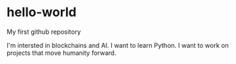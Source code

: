 # hello-world
My first github repository

I'm intersted in blockchains and AI.
I want to learn Python.
I want to work on projects that move humanity forward.

